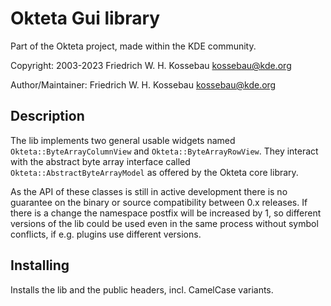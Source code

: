 Okteta Gui library
==================
Part of the Okteta project, made within the KDE community.

Copyright: 2003-2023 Friedrich W. H. Kossebau <kossebau@kde.org>

Author/Maintainer: Friedrich W. H. Kossebau <kossebau@kde.org>


Description
-----------
The lib implements two general usable widgets named `Okteta::ByteArrayColumnView` and
`Okteta::ByteArrayRowView`. They interact with the abstract byte array interface
called `Okteta::AbstractByteArrayModel` as offered by the Okteta core library.

As the API of these classes is still in active development there is no guarantee
on the binary or source compatibility between 0.x releases. If there is a change
the namespace postfix will be increased by 1, so different versions of the lib
could be used even in the same process without symbol conflicts, if e.g. plugins
use different versions.


Installing
----------
Installs the lib and the public headers, incl. CamelCase variants.
